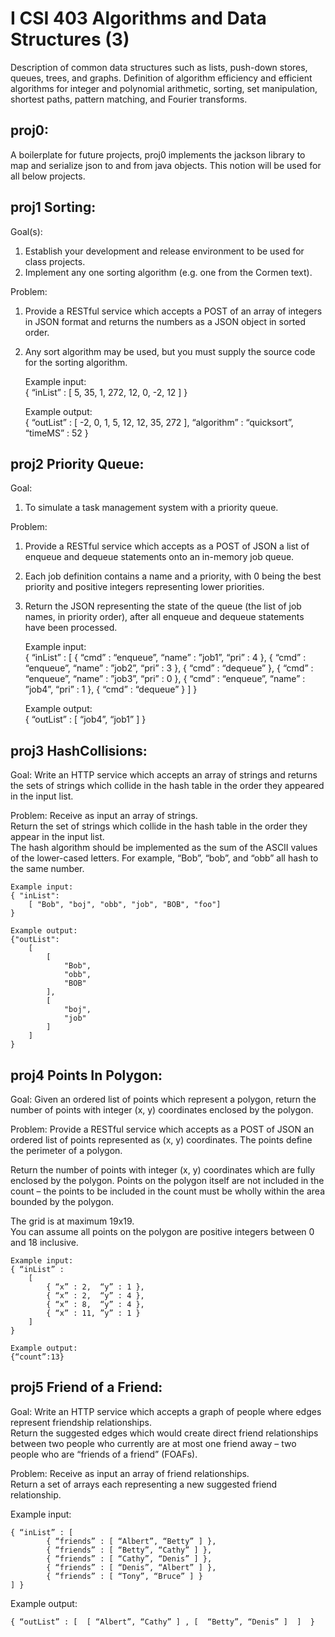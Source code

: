 # I CSI 403 Algorithms and Data Structures (3)
Description of common data structures such as lists, push-down stores, queues, trees, and graphs. Definition of algorithm efficiency and efficient algorithms for integer and polynomial arithmetic, sorting, set manipulation, shortest paths, pattern matching, and Fourier transforms.

## proj0:
A boilerplate for future projects, proj0 implements the jackson library to map and serialize json to and from java objects. This notion will be used for all below projects.

## proj1 Sorting:
Goal(s):
1. Establish your development and release environment to be used for class projects. 
2. Implement any one sorting algorithm (e.g. one from the Cormen text).

Problem: 
1. Provide a RESTful service which accepts a POST of an array of integers in JSON format and returns the numbers as a JSON object in sorted order.  
2.  Any sort algorithm may be used, but you must supply the source code for the sorting algorithm.

    Example input:     
    { 
        “inList”      :    [ 5, 35, 1, 272, 12, 0, -2, 12 ] 
    } 
    
    Example output:    
    { 
        “outList”     :    [ -2, 0, 1, 5, 12, 12, 35, 272 ], 
        “algorithm”   :    “quicksort”, 
        “timeMS”      :    52 
    } 

## proj2 Priority Queue:
Goal:
1. To simulate a task management system with a priority queue.

Problem: 
1. Provide a RESTful service which accepts as a POST of JSON a list of enqueue and dequeue statements onto an in-memory job queue.
2. Each job definition contains a name and a priority, with 0 being the best priority and positive integers representing lower priorities.
3. Return the JSON representing the state of the queue (the list of job names, in priority order), after all enqueue and dequeue statements have been processed.  
	
	Example input:    	
	{ “inList” : 
		[ 
			{ “cmd” : “enqueue”, “name” : ”job1”, “pri” : 4 }, 
		 	{ “cmd” : “enqueue”, “name” : ”job2”, “pri” : 3 },
		  	{ “cmd” : “dequeue” },
		  	{ “cmd” : “enqueue”, “name” : ”job3”, “pri” : 0 },
		  	{ “cmd” : “enqueue”, “name” : ”job4”, “pri” : 1 },
		  	{ “cmd” : “dequeue” }
   	    ] 
    } 
	
    Example output: 	
	{ “outList” : 
		[ “job4”, “job1” ] 
	} 

## proj3 HashCollisions:
Goal:
	Write an HTTP service which accepts an array of strings and returns the sets of strings which collide in the hash table in the order they appeared in the input list.

Problem: 
	Receive as input an array of strings.  
	Return the set of strings which collide in the hash table in the order they appear in the input list.  
	The hash algorithm should be implemented as the sum of the ASCII values of the lower-cased letters.  For example, “Bob”, “bob”, and “obb” all hash to the same number.
	
    Example input:    	
	{ "inList":
        [ "Bob", "boj", "obb", "job", "BOB", "foo"]
	}

    Example output: 	
    {"outList":
        [
            [
                "Bob",
                "obb",
                "BOB"
            ],
            [
                "boj",
                "job"
            ]
    	]
	}

## proj4 Points In Polygon:
Goal:
	Given an ordered list of points which represent a polygon, return the 
  number of points with integer (x, y) coordinates enclosed by the polygon.

Problem: 
	Provide a RESTful service which accepts as a POST of JSON an ordered 
  list of points represented as (x, y) coordinates.  The points define 
  the perimeter of a polygon.  

  Return the number of points with integer (x, y) coordinates which are 
  fully enclosed by the polygon.  Points on the polygon itself are not 
  included in the count – the points to be included in the count must 
  be wholly within the area bounded by the polygon.  

  The grid is at maximum 19x19.  
  You can assume all points on the polygon are positive integers between 0 and 
  18 inclusive.
	
	Example input: 
    { “inList” : 
        [  
            { “x” : 2,  “y” : 1 }, 
            { “x” : 2,  “y” : 4 }, 
            { “x” : 8,  “y” : 4 }, 
            { “x” : 11, ”y” : 1 }		
        ] 
    } 

	Example output: 	
	{“count”:13} 

## proj5 Friend of a Friend:
Goal:
	Write an HTTP service which accepts a graph of people where edges represent friendship relationships.  
	Return the suggested edges which would create direct friend relationships between two people who currently 
	are at most one friend away – two people who are “friends of a friend” (FOAFs). 

Problem: 
	Receive as input an array of friend relationships.  
	Return a set of arrays each representing a new suggested friend relationship.
	
Example input: 

	{ “inList” : [ 
			{ “friends” : [ “Albert”, “Betty” ] }, 
			{ “friends” : [ “Betty”, “Cathy” ] }, 
			{ “friends” : [ “Cathy”, “Denis” ] }, 
			{ “friends” : [ “Denis”, “Albert” ] },
			{ “friends” : [ “Tony”, “Bruce” ] }
    ] } 

Example output: 	

	{ “outList” : [  [ “Albert”, “Cathy” ] , [  “Betty”, “Denis” ]  ]  } 

